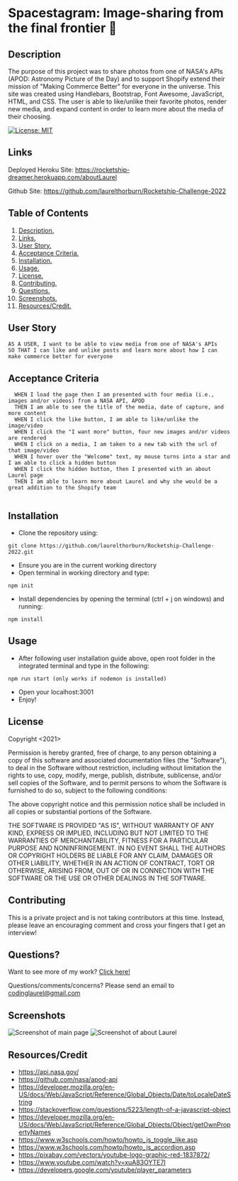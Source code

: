 # Spacestagram: Image-sharing from the final frontier 🚀

<a name="descsection"></a>
## Description

The purpose of this project was to share photos from one of NASA's APIs (APOD: Astronomy Picture of the Day) and to support Shopify extend their mission of "Making Commerce Better" for everyone in the universe.   This site was created using Handlebars, Bootstrap, Font Awesome, JavaScript, HTML, and CSS.  The user is able to like/unlike their favorite photos, render new media, and expand content in order to learn more about the media of their choosing.  

[![License: MIT](https://img.shields.io/badge/License-MIT-yellow.svg)](https://opensource.org/licenses/MIT)

  <a name="linksection"></a>
  ## Links
  
  Deployed Heroku Site: https://rocketship-dreamer.herokuapp.com/aboutLaurel

  Github Site: https://github.com/laurelthorburn/Rocketship-Challenge-2022

## Table of Contents
1. [ Description. ](#descsection)
2. [ Links. ](#linksection)
3. [ User Story. ](#usersection)
4. [ Acceptance Criteria. ](#acceptancesection)
5. [ Installation. ](#installsection)
6. [ Usage. ](#usagesection)
7. [ License. ](#licensesection)
8. [ Contributing. ](#contribsection)
9. [ Questions. ](#questionssection)
10. [ Screenshots. ](#picsection)
11. [ Resources/Credit. ](#creditsection)

<a name="usersection"></a>
## User Story
```
AS A USER, I want to be able to view media from one of NASA's APIs
SO THAT I can like and unlike posts and learn more about how I can make commerce better for everyone
```

<a name="acceptancesection"></a>
## Acceptance Criteria
```
  WHEN I load the page then I am presented with four media (i.e., images and/or videos) from a NASA API, APOD
  THEN I am able to see the title of the media, date of capture, and more content
  WHEN I click the like button, I am able to like/unlike the image/video
  WHEN I click the "I want more" button, four new images and/or videos are rendered
  WHEN I click on a media, I am taken to a new tab with the url of that image/video
  WHEN I hover over the "Welcome" text, my mouse turns into a star and I am able to click a hidden button
  WHEN I click the hidden button, then I presented with an about Laurel page
  THEN I am able to learn more about Laurel and why she would be a great addition to the Shopify team
  
```

<a name="installsection"></a>
## Installation
* Clone the repository using:
```
git clone https://github.com/laurelthorburn/Rocketship-Challenge-2022.git
```
* Ensure you are in the current working directory
* Open terminal in working directory and type:
```
npm init
```
* Install dependencies by opening the terminal (ctrl + j on windows) and running:
```
npm install
```

<a name="usagesection"></a>
## Usage
*  After following user installation guide above, open root folder in the integrated terminal and type in the following:
```
npm run start (only works if nodemon is installed)
```
* Open your localhost:3001 
* Enjoy!

<a name="licensesection"></a>
## License
Copyright <2021>

Permission is hereby granted, free of charge, to any person obtaining a copy of this software and associated documentation files (the "Software"), to deal in the Software without restriction, including without limitation the rights to use, copy, modify, merge, publish, distribute, sublicense, and/or sell copies of the Software, and to permit persons to whom the Software is furnished to do so, subject to the following conditions:

The above copyright notice and this permission notice shall be included in all copies or substantial portions of the Software.

THE SOFTWARE IS PROVIDED "AS IS", WITHOUT WARRANTY OF ANY KIND, EXPRESS OR IMPLIED, INCLUDING BUT NOT LIMITED TO THE WARRANTIES OF MERCHANTABILITY, FITNESS FOR A PARTICULAR PURPOSE AND NONINFRINGEMENT. IN NO EVENT SHALL THE AUTHORS OR COPYRIGHT HOLDERS BE LIABLE FOR ANY CLAIM, DAMAGES OR OTHER LIABILITY, WHETHER IN AN ACTION OF CONTRACT, TORT OR OTHERWISE, ARISING FROM, OUT OF OR IN CONNECTION WITH THE SOFTWARE OR THE USE OR OTHER DEALINGS IN THE SOFTWARE.

  <a name="contribsection"></a>
## Contributing
  
This is a private project and is not taking contributors at this time.  Instead, please leave an encouraging comment and cross your fingers that I get an interview!

  <a name="questionssection"></a>
## Questions?
  Want to see more of my work? [Click here!](https://github.com/laurelthorburn)

  Questions/comments/concerns? Please send an email to codinglaurel@gmail.com

  <a name="picsection"></a>
  ## Screenshots
  ![Screenshot of main page](./public/media/fullscreen.png)
  ![Screenshot of about Laurel](./public/media/aboutLaurel_fullshot.png)

  <a name="creditsection"></a>
## Resources/Credit
* https://api.nasa.gov/
* https://github.com/nasa/apod-api
* https://developer.mozilla.org/en-US/docs/Web/JavaScript/Reference/Global_Objects/Date/toLocaleDateString
* https://stackoverflow.com/questions/5223/length-of-a-javascript-object
* https://developer.mozilla.org/en-US/docs/Web/JavaScript/Reference/Global_Objects/Object/getOwnPropertyNames
* https://www.w3schools.com/howto/howto_js_toggle_like.asp
* https://www.w3schools.com/howto/howto_js_accordion.asp
* https://pixabay.com/vectors/youtube-logo-graphic-red-1837872/
* https://www.youtube.com/watch?v=xuA83OYTE7I
* https://developers.google.com/youtube/player_parameters


